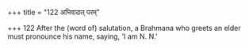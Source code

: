 +++
title = "122 अभिवादात् परम्"

+++
122	After the (word of) salutation, a Brahmana who greets an elder must pronounce his name, saying, 'I am N. N.'